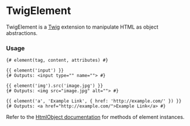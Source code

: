 # TwigElement

TwigElement is a [Twig](http://twig.sensiolabs.org/) extension to manipulate HTML as object abstractions.

### Usage

```jinja
{# element(tag, content, attributes) #}

{{ element('input') }}
{# Outputs: <input type="" name=""> #}

{{ element('img').src('image.jpg') }}
{# Outputs: <img src="image.jpg" alt=""> #}

{{ element('a', 'Example Link', { href: 'http://example.com/' }) }}
{# Outputs: <a href="http://example.com/">Example Link</a> #}
```

Refer to the [HtmlObject documentation](https://github.com/Anahkiasen/html-object/blob/e6e2145d4617c3beb01cb759c90ce60af9f92876/README.md) for methods of element instances.
